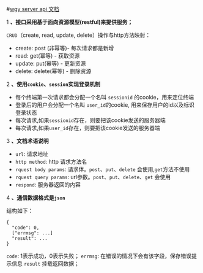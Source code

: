 #[wgy server api 文档](http://bugknightyyp.github.io/wgy-server-api "wgy server api 文档")

1 **、接口采用基于面向资源模型(restful)来提供服务；**

`CRUD`（create, read, update, delete）操作与http方法映射：
* create: post (非幂等)- 每次请求都是新增
* read: get(幂等) - 获取资源
* update: put(幂等) - 更新资源
* delete: delete(幂等) - 删除资源


2 **、使用`cookie`、`session`实现登录机制**

* 每个终端第一次请求都会分配一个名叫 `sessionid` 的cookie，用来定位终端
* 登录后的用户会分配一个名叫 `user_id`的cookie, 用来保存用户的id以及标识登录状态
* 每次请求,如果`sessionid`存在，则要把该cookie发送的服务器端
* 每次请求,如果`user_id`存在，则要把该cookie发送的服务器端

3 **、文档术语说明**

* `url`: 请求地址
* `http method`: http 请求方法名
* `rquest body params`: 请求体。`post`、`put`、`delete` 会使用,`get`方法不使用
* `rquest query params`: url参数。`post`、`put`、`delete`、`get` 会使用
* `respond`: 服务器返回的内容


4 **、通信数据格式是`json`**

结构如下：
```
{
  "code": 0,
  ["errmsg": ...] 
  "result": ...
}
```
`code`: 1表示成功，0表示失败；
`errmsg`: 在错误的情况下会有该字段，保存错误提示信息
`result` 挂载返回数据；


